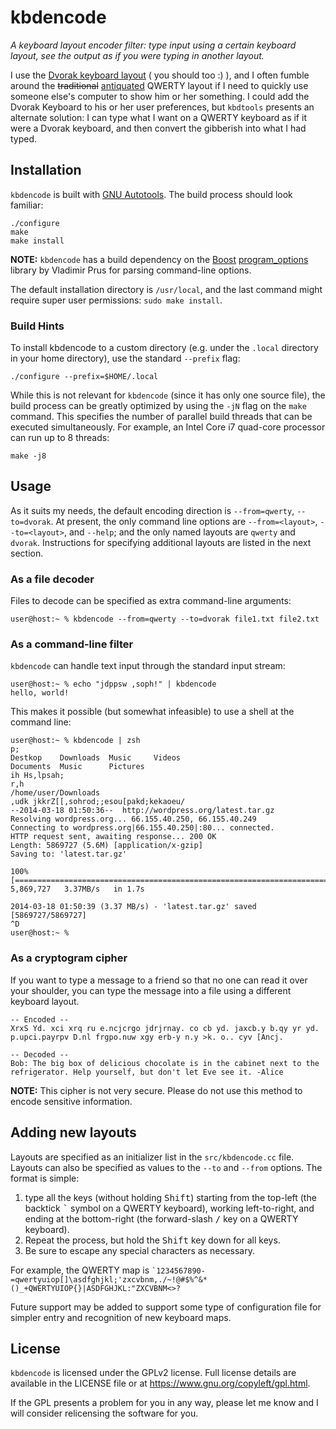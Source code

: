 # kbdencode
*A keyboard layout encoder filter: type input using a certain keyboard layout, see the output as if you were typing in another layout.*

I use the [Dvorak keyboard layout][dvorak] ( you should too :) ), and I often fumble around the <del>traditional</del> <ins>antiquated</ins> QWERTY layout if I need to quickly use someone else's computer to show him or her something. I could add the Dvorak Keyboard to his or her user preferences, but `kbdtools` presents an alternate solution: I can type what I want on a QWERTY keyboard as if it were a Dvorak keyboard, and then convert the gibberish into what I had typed.

## Installation
`kbdencode` is built with [GNU Autotools][]. The build process should look familiar:

```
./configure
make
make install
```

**NOTE:** `kbdencode` has a build dependency on the [Boost][] [program_options][boost-program-options] library by Vladimir Prus for parsing command-line options.

The default installation directory is `/usr/local`, and the last command might require super user permissions: `sudo make install`.

### Build Hints

To install kbdencode to a custom directory (e.g. under the `.local` directory in your home directory), use the standard `--prefix` flag:

```
./configure --prefix=$HOME/.local
```

While this is not relevant for `kbdencode` (since it has only one source file), the build process can be greatly optimized by using the `-jN` flag on the `make` command. This specifies the number of parallel build threads that can be executed simultaneously. For example, an Intel Core i7 quad-core processor can run up to 8 threads:

```
make -j8
```


## Usage
As it suits my needs, the default encoding direction is `--from=qwerty`, `--to=dvorak`. At present, the only command line options are `--from=<layout>`,   `--to=<layout>`, and `--help`; and the only named layouts are `qwerty` and `dvorak`. Instructions for specifying additional layouts are listed in the next section.

### As a file decoder
Files to decode can be specified as extra command-line arguments:

```console
user@host:~ % kbdencode --from=qwerty --to=dvorak file1.txt file2.txt
```

### As a command-line filter
`kbdencode` can handle text input through the standard input stream:

```console
user@host:~ % echo "jdppsw ,soph!" | kbdencode
hello, world!
```

This makes it possible (but somewhat infeasible) to use a shell at the command line:

```console
user@host:~ % kbdencode | zsh
p;
Destkop    Downloads  Music     Videos
Documents  Music      Pictures
ih Hs,lpsah;
r,h
/home/user/Downloads
,udk jkkrZ[[,sohrod;;esou[pakd;kekaoeu/
--2014-03-18 01:50:36--  http://wordpress.org/latest.tar.gz
Resolving wordpress.org... 66.155.40.250, 66.155.40.249
Connecting to wordpress.org|66.155.40.250|:80... connected.
HTTP request sent, awaiting response... 200 OK
Length: 5869727 (5.6M) [application/x-gzip]
Saving to: 'latest.tar.gz'

100%[=======================================================================================>] 5,869,727   3.37MB/s   in 1.7s   

2014-03-18 01:50:39 (3.37 MB/s) - 'latest.tar.gz' saved [5869727/5869727]
^D
user@host:~ %
```

### As a cryptogram cipher
If you want to type a message to a friend so that no one can read it over your shoulder, you can type the message into a file using a different keyboard layout.

    -- Encoded --
    XrxS Yd. xci xrq ru e.ncjcrgo jdrjrnay. co cb yd. jaxcb.y b.qy yr yd.
    p.upci.payrpv D.nl frgpo.nuw xgy erb-y n.y >k. o.. cyv [Ancj.

    -- Decoded --
    Bob: The big box of delicious chocolate is in the cabinet next to the
    refrigerator. Help yourself, but don't let Eve see it. -Alice

**NOTE:** This cipher is not very secure. Please do not use this method to encode sensitive information.


## Adding new layouts
Layouts are specified as an initializer list in the `src/kbdencode.cc` file. Layouts can also be specified as values to the `--to` and `--from` options. The format is simple:

1. type all the keys (without holding <kbd>Shift</kbd>) starting from the top-left (the backtick <kbd>`</kbd> symbol on a QWERTY keyboard), working left-to-right, and ending at the bottom-right (the forward-slash <kbd>/</kbd> key on a QWERTY keyboard).
2. Repeat the process, but hold the <kbd>Shift</kbd> key down for all keys.
3. Be sure to escape any special characters as necessary.

For example, the QWERTY map is <code>`1234567890-=qwertyuiop[]\asdfghjkl;'zxcvbnm,./~!@#$%^&*()_+QWERTYUIOP{}|ASDFGHJKL:"ZXCVBNM<>?</code>

Future support may be added to support some type of configuration file for simpler entry and recognition of new keyboard maps.


## License
`kbdencode` is licensed under the GPLv2 license. Full license details are available in the LICENSE file or at https://www.gnu.org/copyleft/gpl.html.

If the GPL presents a problem for you in any way, please let me know and I will consider relicensing the software for you.

[dvorak]: http://en.wikipedia.org/wiki/Dvorak_Simplified_Keyboard
[GNU Autotools]: http://www.gnu.org/software/automake/manual/html_node/Autotools-Introduction.html
[Boost]: http://www.boost.org
[boost-program-options]: http://www.boost.org/doc/libs/1_55_0/doc/html/program_options.html

